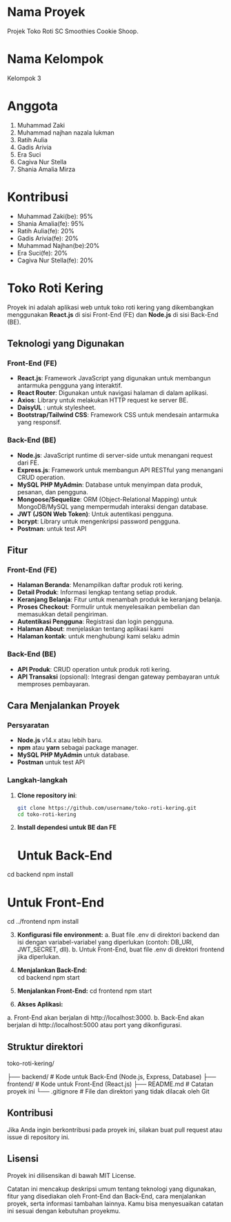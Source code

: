 # Nama Proyek

Projek Toko Roti SC Smoothies Cookie Shoop.

# Nama Kelompok

Kelompok 3

# Anggota

1. Muhammad Zaki
2. Muhammad najhan nazala lukman
3. Ratih Aulia
4. Gadis Arivia
5. Era Suci
6. Cagiva Nur Stella
7. Shania Amalia Mirza

# Kontribusi

- Muhammad Zaki(be): 95%
- Shania Amalia(fe): 95%
- Ratih Aulia(fe): 20%
- Gadis Arivia(fe): 20%
- Muhammad Najhan(be):20%
- Era Suci(fe): 20%
- Cagiva Nur Stella(fe): 20%


# Toko Roti Kering

Proyek ini adalah aplikasi web untuk toko roti kering yang dikembangkan menggunakan **React.js** di sisi Front-End (FE) dan **Node.js** di sisi Back-End (BE).

## Teknologi yang Digunakan

### Front-End (FE)
- **React.js**: Framework JavaScript yang digunakan untuk membangun antarmuka pengguna yang interaktif.
- **React Router**: Digunakan untuk navigasi halaman di dalam aplikasi.
- **Axios**: Library untuk melakukan HTTP request ke server BE.
- **DaisyUL** : untuk stylesheet.
- **Bootstrap/Tailwind CSS**: Framework CSS untuk mendesain antarmuka yang responsif.

### Back-End (BE)
- **Node.js**: JavaScript runtime di server-side untuk menangani request dari FE.
- **Express.js**: Framework untuk membangun API RESTful yang menangani CRUD operation.
- **MySQL PHP MyAdmin**: Database untuk menyimpan data produk, pesanan, dan pengguna.
- **Mongoose/Sequelize**: ORM (Object-Relational Mapping) untuk MongoDB/MySQL yang mempermudah interaksi dengan database.
- **JWT (JSON Web Token)**: Untuk autentikasi pengguna.
- **bcrypt**: Library untuk mengenkripsi password pengguna.
- **Postman**: untuk test API

## Fitur

### Front-End (FE)
- **Halaman Beranda**: Menampilkan daftar produk roti kering.
- **Detail Produk**: Informasi lengkap tentang setiap produk.
- **Keranjang Belanja**: Fitur untuk menambah produk ke keranjang belanja.
- **Proses Checkout**: Formulir untuk menyelesaikan pembelian dan memasukkan detail pengiriman.
- **Autentikasi Pengguna**: Registrasi dan login pengguna.
- **Halaman About**: menjelaskan tentang aplikasi kami
- **Halaman kontak**: untuk menghubungi kami selaku admin

### Back-End (BE)
- **API Produk**: CRUD operation untuk produk roti kering.
- **API Transaksi** (opsional): Integrasi dengan gateway pembayaran untuk memproses pembayaran.

## Cara Menjalankan Proyek

### Persyaratan
- **Node.js** v14.x atau lebih baru.
- **npm** atau **yarn** sebagai package manager.
- **MySQL PHP MyAdmin** untuk database.
- **Postman** untuk test API

### Langkah-langkah

1. **Clone repository ini**:
   ```bash
   git clone https://github.com/username/toko-roti-kering.git
   cd toko-roti-kering

2. **Install dependesi untuk BE dan FE**

   # Untuk Back-End
cd backend
npm install

# Untuk Front-End
cd ../frontend
npm install

3. **Konfigurasi file environment:**
a. Buat file .env di direktori backend dan isi dengan variabel-variabel yang diperlukan (contoh: DB_URI, JWT_SECRET, dll).
b. Untuk Front-End, buat file .env di direktori frontend jika diperlukan.
   
4. **Menjalankan Back-End:**   
cd backend
npm start

5. **Menjalankan Front-End:**
cd frontend
npm start

6. **Akses Aplikasi:**

a. Front-End akan berjalan di http://localhost:3000.
b. Back-End akan berjalan di http://localhost:5000 atau port yang dikonfigurasi.

## Struktur direktori

 toko-roti-kering/

├── backend/        # Kode untuk Back-End (Node.js, Express, Database)
├── frontend/       # Kode untuk Front-End (React.js)
├── README.md       # Catatan proyek ini
└── .gitignore      # File dan direktori yang tidak dilacak oleh Git

## Kontribusi
Jika Anda ingin berkontribusi pada proyek ini, silakan buat pull request atau issue di repository ini.

## Lisensi
Proyek ini dilisensikan di bawah MIT License.

Catatan ini mencakup deskripsi umum tentang teknologi yang digunakan, fitur yang disediakan oleh Front-End dan Back-End, cara menjalankan proyek, serta informasi tambahan lainnya. Kamu bisa menyesuaikan catatan ini sesuai dengan kebutuhan proyekmu.
